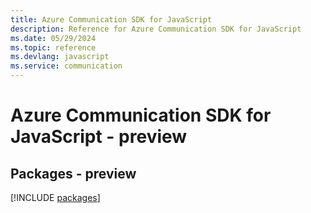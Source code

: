 ```yaml
---
title: Azure Communication SDK for JavaScript
description: Reference for Azure Communication SDK for JavaScript
ms.date: 05/29/2024
ms.topic: reference
ms.devlang: javascript
ms.service: communication
---
```

# Azure Communication SDK for JavaScript - preview
## Packages - preview
[!INCLUDE [packages](communication-index.md)]